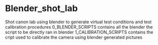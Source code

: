 # Blender_shot_lab
Shot canon lab using blender to generate virtual test conditions and test calibration procedures
0_BLENDER_SCRIPTS contains all the blender the script to be directly ran in blender 
1_CALIBRATION_SCRIPTS contains the cript used to calibrate the camera using blender generated pictures
